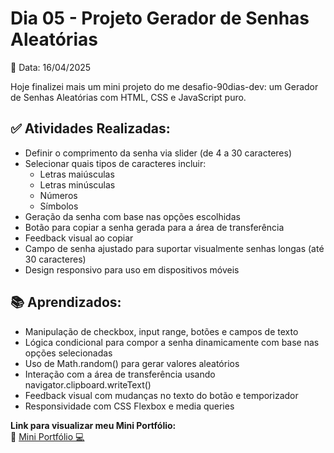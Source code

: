 # Dia 05 - Projeto Gerador de Senhas Aleatórias

📅 Data: 16/04/2025

Hoje finalizei mais um mini projeto do me desafio-90dias-dev: um Gerador de Senhas Aleatórias com HTML, CSS e JavaScript puro.

## ✅ Atividades Realizadas:

- Definir o comprimento da senha via slider (de 4 a 30 caracteres)
- Selecionar quais tipos de caracteres incluir:
    - Letras maiúsculas
    - Letras minúsculas
    - Números
    - Símbolos
- Geração da senha com base nas opções escolhidas
- Botão para copiar a senha gerada para a área de transferência
- Feedback visual ao copiar
- Campo de senha ajustado para suportar visualmente senhas longas (até 30 caracteres)
- Design responsivo para uso em dispositivos móveis

## 📚 Aprendizados:

- Manipulação de checkbox, input range, botões e campos de texto
- Lógica condicional para compor a senha dinamicamente com base nas opções selecionadas
- Uso de Math.random() para gerar valores aleatórios
- Interação com a área de transferência usando navigator.clipboard.writeText()
- Feedback visual com mudanças no texto do botão e temporizador
- Responsividade com CSS Flexbox e media queries

**Link para visualizar meu Mini Portfólio:**  
🔗 [Mini Portfólio 💻](https://thiagogosilva.github.io/desafio-90dias-dev/)